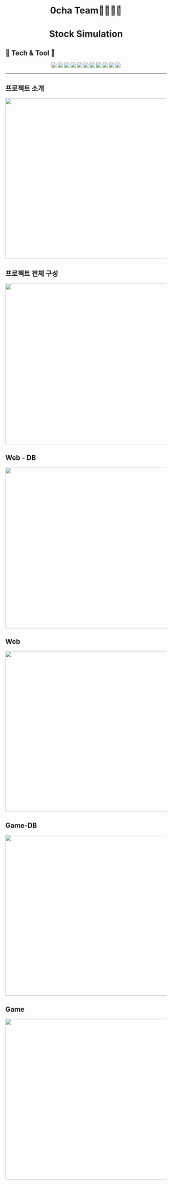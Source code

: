 <div align="center"><h1>0cha Team👨‍👩‍👧‍👦</h1></div>

<div align="center"><h1> Stock Simulation</h1></div>

## 🔧 Tech & Tool 🔧
<div align="center"> <img src="https://img.shields.io/badge/Figma-F24E1E?style=for-the-badge&logo=Figma&logoColor=white">
<img src="https://img.shields.io/badge/Unity-000000?style=for-the-badge&logo=Unity&logoColor=white">
<img src="https://img.shields.io/badge/Spring-6DB33F?style=for-the-badge&logo=Spring&logoColor=white">
<img src="https://img.shields.io/badge/C%23-512BD4?style=for-the-badge&logo=Csharp&logoColor=white">
<img src="https://img.shields.io/badge/Mysql-4479A1?style=for-the-badge&logo=Mysql&logoColor=white">
<img src="https://img.shields.io/badge/Raspberry Pi-A22846?style=for-the-badge&logo=Raspberry Pi&logoColor=white">
<img src="https://img.shields.io/badge/spring security-6DB33F?style=for-the-badge&logo=spring security&logoColor=white">
<img src="https://img.shields.io/badge/html5-E34F26?style=for-the-badge&logo=html5&logoColor=white">
<img src="https://img.shields.io/badge/css3-1572B6?style=for-the-badge&logo=css3&logoColor=white">
<img src="https://img.shields.io/badge/JavaScript-F7DF1E?style=for-the-badge&logo=JavaScript&logoColor=white">
<img src="https://img.shields.io/badge/Fastapi-009688?style=for-the-badge&logo=Fastapi&logoColor=white">
</div>

---



## 프로젝트 소개
<p align"center"><img src = "https://github.com/capstone-0chaTeam/0cha/assets/86038498/75ec17a7-c4be-41ad-8f75-3c67aefa5031" width="900" height="500"/></p>


## 프로젝트 전체 구성
<p align"center"><img src = "https://github.com/capstone-0chaTeam/0cha/assets/86038498/faf903f9-ea48-47a9-8a1b-6b145b669e95" width="900" height="500"/></p>

## Web - DB
<p align"center"><img src = "https://github.com/capstone-0chaTeam/0cha/assets/86038498/0869c1ef-3210-4ea4-9cfe-51178fedf08f" width="900" height="500"/></p>

## Web
<p align"center"><img src = "https://github.com/capstone-0chaTeam/0cha/assets/86038498/44165a17-0e53-476a-bf21-112d91baffb5" width="900" height="500"/></p>


## Game-DB
<p align"center"><img src = "https://github.com/capstone-0chaTeam/0cha/assets/86038498/ff453291-5263-4dfb-ac20-4ad09ddda303" width="900" height="500"/></p>

## Game
<p align"center"><img src = "https://github.com/capstone-0chaTeam/0cha/assets/86038498/ada02ac4-1484-4680-b1d5-7ed06c0bc824" width="900" height="500"/></p>
